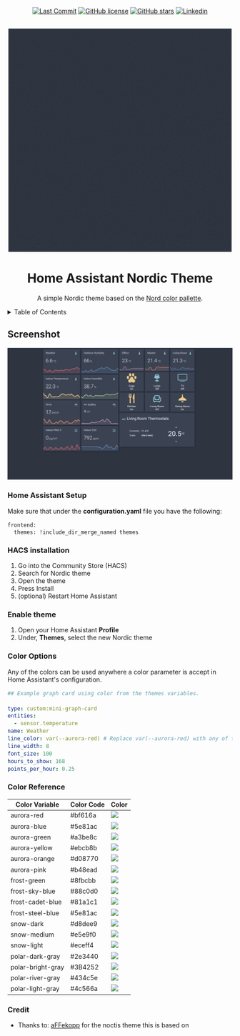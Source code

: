<!-- PROJECT SHIELDS -->
<div align="center">

[![Last Commit](https://img.shields.io/github/last-commit/coltondick/nordic-theme-main?style=for-the-badge)](https://github.com/coltondick/nordic-theme-main/commits/main) [![GitHub license](https://img.shields.io/github/license/coltondick/nordic-theme-main?style=for-the-badge)](https://github.com/coltondick/nordic-theme-main/blob/main/LICENSE) [![GitHub stars](https://img.shields.io/github/stars/coltondick/nordic-theme-main?style=for-the-badge)](https://github.com/coltondick/nordic-theme-main/stargazers) [![Linkedin](https://img.shields.io/badge/LinkedIn-2E3440?style=for-the-badge&logo=linkedin&logoColor=white)](https://www.linkedin.com/in/coltdi)

</div>

<!-- PROJECT LOGO -->
<br />
<div align="center">
  <a href="https://github.com/coltondick/home-assistant-config">
    <img src="images/logo.gif" alt="Logo">
  </a>

  <h1 align="center">Home Assistant Nordic Theme</h1>

  <p align="center">
     A simple Nordic theme based on the <a href="https://www.nordtheme.com/docs/colors-and-palettes">Nord color pallette</a>.
    <br />
  </p>
</div>

<!-- TABLE OF CONTENTS -->
<details>
  <summary>Table of Contents</summary>
  <ol>
    <li>
      <a href="#screenshot">Screenshot</a>
    </li>
    <li>
      <a href="#home-assistant-setup">Home Assistant Setup</a>
    </li>
    <li><a href="#hacs-installation">HACS installation</a></li>
    <li><a href="#enable-theme">Enable theme</a></li>
    <li><a href="#color-options">Color Options</a></li>
    <li><a href="#color-reference">Color Reference</a></li>
    <li><a href="#credit">Credit</a></li>
  </ol>
</details>

## Screenshot

![](images/nordic-screenshot.png)

### Home Assistant Setup

Make sure that under the **configuration.yaml** file you have the following:

```
frontend:
  themes: !include_dir_merge_named themes
```

### HACS installation

1. Go into the Community Store (HACS)
2. Search for Nordic theme
3. Open the theme
4. Press Install
5. (optional) Restart Home Assistant

### Enable theme

1. Open your Home Assistant **Profile**
2. Under, **Themes**, select the new Nordic theme

### Color Options

Any of the colors can be used anywhere a color parameter is accept in Home Assistant's configuration.

```yaml
## Example graph card using color from the themes variables.

type: custom:mini-graph-card
entities:
  - sensor.temperature
name: Weather
line_color: var(--aurora-red) # Replace var(--aurora-red) with any of the color variables listed below. ex. var(--snow-dark)
line_width: 8
font_size: 100
hours_to_show: 168
points_per_hour: 0.25
```

### Color Reference

| Color Variable    | Color Code | Color                                          |
| ----------------- | ---------- | ---------------------------------------------- |
| aurora-red        | #bf616a    | ![](https://readme-swatches.vercel.app/bf616a) |
| aurora-blue       | #5e81ac    | ![](https://readme-swatches.vercel.app/5e81ac) |
| aurora-green      | #a3be8c    | ![](https://readme-swatches.vercel.app/a3be8c) |
| aurora-yellow     | #ebcb8b    | ![](https://readme-swatches.vercel.app/ebcb8b) |
| aurora-orange     | #d08770    | ![](https://readme-swatches.vercel.app/d08770) |
| aurora-pink       | #b48ead    | ![](https://readme-swatches.vercel.app/b48ead) |
| frost-green       | #8fbcbb    | ![](https://readme-swatches.vercel.app/8fbcbb) |
| frost-sky-blue    | #88c0d0    | ![](https://readme-swatches.vercel.app/88c0d0) |
| frost-cadet-blue  | #81a1c1    | ![](https://readme-swatches.vercel.app/81a1c1) |
| frost-steel-blue  | #5e81ac    | ![](https://readme-swatches.vercel.app/5e81ac) |
| snow-dark         | #d8dee9    | ![](https://readme-swatches.vercel.app/d8dee9) |
| snow-medium       | #e5e9f0    | ![](https://readme-swatches.vercel.app/e5e9f0) |
| snow-light        | #eceff4    | ![](https://readme-swatches.vercel.app/eceff4) |
| polar-dark-gray   | #2e3440    | ![](https://readme-swatches.vercel.app/2e3440) |
| polar-bright-gray | #3B4252    | ![](https://readme-swatches.vercel.app/3B4252) |
| polar-river-gray  | #434c5e    | ![](https://readme-swatches.vercel.app/434c5e) |
| polar-light-gray  | #4c566a    | ![](https://readme-swatches.vercel.app/4c566a) |

### Credit

- Thanks to: [aFFekopp](https://github.com/aFFekopp/noctis) for the noctis theme this is based on
